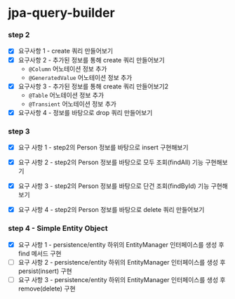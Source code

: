 # jpa-query-builder

### step 2

- [x] 요구사항 1 - create 쿼리 만들어보기
- [x] 요구사항 2 - 추가된 정보를 통해 create 쿼리 만들어보기
    - `@Column` 어노테이션 정보 추가
    - `@GeneratedValue` 어노테이션 정보 추가
- [x] 요구사항 3 - 추가된 정보를 통해 create 쿼리 만들어보기2
    - `@Table` 어노테이션 정보 추가
    - `@Transient` 어노테이션 정보 추가
- [x] 요구사항 4 - 정보를 바탕으로 drop 쿼리 만들어보기

### step 3

- [x] 요구 사항 1 - step2의 Person 정보를 바탕으로 insert 구현해보기
- [x] 요구 사항 2 - step2의 Person 정보를 바탕으로 모두 조회(findAll) 기능 구현해보기
- [x] 요구 사항 3 - step2의 Person 정보를 바탕으로 단건 조회(findById) 기능 구현해보기
- [x] 요구 사항 4 - step2의 Person 정보를 바탕으로 delete 쿼리 만들어보기


### step 4 - Simple Entity Object

- [x] 요구 사항 1 - persistence/entity 하위의 EntityManager 인터페이스를 생성 후 find 메서드 구현
- [ ] 요구 사항 2 - persistence/entity 하위의 EntityManager 인터페이스를 생성 후 persist(insert) 구현
- [ ] 요구 사항 3 -  persistence/entity 하위의 EntityManager 인터페이스를 생성 후 remove(delete) 구현
